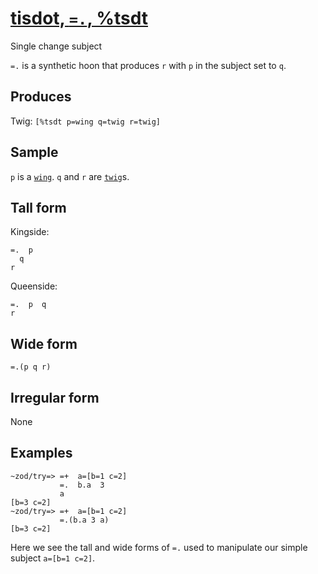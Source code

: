 [tisdot, `=.`, %tsdt](#tsdt)
============================

Single change subject

`=.` is a synthetic hoon that produces `r` with `p` in the subject set
to `q`.

Produces
--------

Twig: `[%tsdt p=wing q=twig r=twig]`

Sample
------

`p` is a [`wing`](). `q` and `r` are [`twig`]()s.

Tall form
---------

Kingside:

    =.  p 
      q
    r

Queenside:

    =.  p  q
    r

Wide form
---------

    =.(p q r)

Irregular form
--------------

None

Examples
--------

    ~zod/try=> =+  a=[b=1 c=2]
               =.  b.a  3
               a
    [b=3 c=2]
    ~zod/try=> =+  a=[b=1 c=2]
               =.(b.a 3 a)
    [b=3 c=2]

Here we see the tall and wide forms of `=.` used to manipulate our
simple subject `a=[b=1 c=2]`.
